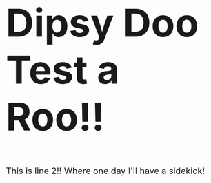 <h1 style="font-size: 90px">Dipsy Doo Test a Roo!! </h1>


<p style="font-size: 20px">This is line 2!! Where one day I'll have a sidekick! </p>
